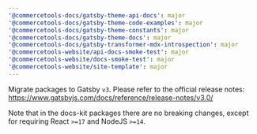 ```yaml
---
'@commercetools-docs/gatsby-theme-api-docs': major
'@commercetools-docs/gatsby-theme-code-examples': major
'@commercetools-docs/gatsby-theme-constants': major
'@commercetools-docs/gatsby-theme-docs': major
'@commercetools-docs/gatsby-transformer-mdx-introspection': major
'@commercetools-website/api-docs-smoke-test': major
'@commercetools-website/docs-smoke-test': major
'@commercetools-website/site-template': major
---
```


Migrate packages to Gatsby `v3`. Please refer to the official release notes: https://www.gatsbyjs.com/docs/reference/release-notes/v3.0/

Note that in the docs-kit packages there are no breaking changes, except for requiring React `>=17` and NodeJS `>=14`.
